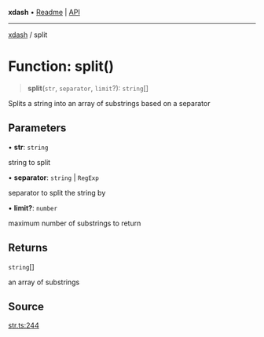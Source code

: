 **xdash** • [Readme](../README.md) \| [API](../globals.md)

***

[xdash](../README.md) / split

# Function: split()

> **split**(`str`, `separator`, `limit`?): `string`[]

Splits a string into an array of substrings based on a separator

## Parameters

• **str**: `string`

string to split

• **separator**: `string` \| `RegExp`

separator to split the string by

• **limit?**: `number`

maximum number of substrings to return

## Returns

`string`[]

an array of substrings

## Source

[str.ts:244](https://github.com/shtse8/xdash/blob/55c7e43/src/str.ts#L244)
